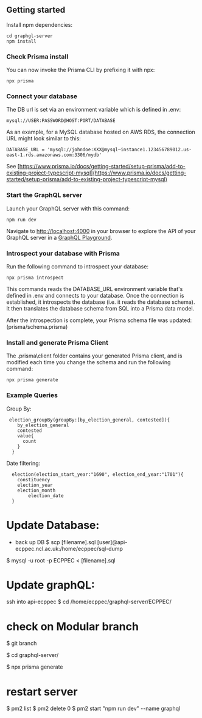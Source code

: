## Getting started

Install npm dependencies:

```
cd graphgl-server
npm install
```


### Check Prisma install

You can now invoke the Prisma CLI by prefixing it with npx:

```
npx prisma
```

### Connect your database

The DB url is set via an environment variable which is defined in .env:  

```
mysql://USER:PASSWORD@HOST:PORT/DATABASE
```
As an example, for a MySQL database hosted on AWS RDS, the connection URL might look similar to this:

```
DATABASE_URL = 'mysql://johndoe:XXX@mysql–instance1.123456789012.us-east-1.rds.amazonaws.com:3306/mydb'
```

See [https://www.prisma.io/docs/getting-started/setup-prisma/add-to-existing-project-typescript-mysql](https://www.prisma.io/docs/getting-started/setup-prisma/add-to-existing-project-typescript-mysql)

### Start the GraphQL server

Launch your GraphQL server with this command:

```
npm run dev
```

Navigate to [http://localhost:4000](http://localhost:4000) in your browser to explore the API of your GraphQL server in a [GraphQL Playground](https://github.com/prisma/graphql-playground).


### Introspect your database with Prisma

Run the following command to introspect your database:

```
npx prisma introspect
```

This commands reads the DATABASE_URL environment variable that's defined in .env and connects to your database. Once the connection is established, it introspects the database (i.e. it reads the database schema). It then translates the database schema from SQL into a Prisma data model.  

After the introspection is complete, your Prisma schema file was updated: (prisma/schema.prisma)


### Install and generate Prisma Client

The .prisma\client folder contains your generated Prisma client, and is modified each time you change the schema and run the following command:

```
npx prisma generate
```


### Example Queries

Group By:
```
 election_groupBy(groupBy:[by_election_general, contested]){
    by_election_general
    contested
    value{
      count
    }
  }
```

Date filtering:
```
  election(election_start_year:"1690", election_end_year:"1701"){
    constituency
    election_year
    election_month
		election_date
  }
```


# Update Database:

- back up DB
$ scp [filename].sql [user]@api-ecppec.ncl.ac.uk:/home/ecppec/sql-dump

$ mysql -u root -p ECPPEC < [filename].sql 


# Update graphQL:
ssh into api-ecppec
$ cd /home/ecppec/graphql-server/ECPPEC/

# check on Modular branch
$ git branch 

$ cd graphql-server/

$ npx prisma generate

# restart server
$ pm2 list
$ pm2 delete 0
$ pm2 start "npm run dev" --name graphql